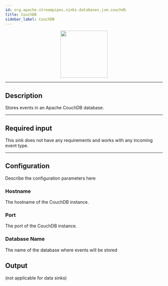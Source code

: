 ```yaml
---
id: org.apache.streampipes.sinks.databases.jvm.couchdb
title: CouchDB
sidebar_label: CouchDB
---
```


<!--
  ~ Licensed to the Apache Software Foundation (ASF) under one or more
  ~ contributor license agreements.  See the NOTICE file distributed with
  ~ this work for additional information regarding copyright ownership.
  ~ The ASF licenses this file to You under the Apache License, Version 2.0
  ~ (the "License"); you may not use this file except in compliance with
  ~ the License.  You may obtain a copy of the License at
  ~
  ~    http://www.apache.org/licenses/LICENSE-2.0
  ~
  ~ Unless required by applicable law or agreed to in writing, software
  ~ distributed under the License is distributed on an "AS IS" BASIS,
  ~ WITHOUT WARRANTIES OR CONDITIONS OF ANY KIND, either express or implied.
  ~ See the License for the specific language governing permissions and
  ~ limitations under the License.
  ~
  -->



<p align="center"> 
    <img src="/docs/img/pipeline-elements/org.apache.streampipes.sinks.databases.jvm.couchdb/icon.png" width="150px;" class="pe-image-documentation"/>
</p>

***

## Description

Stores events in an Apache CouchDB database.

***

## Required input

This sink does not have any requirements and works with any incoming event type.

***

## Configuration

Describe the configuration parameters here

### Hostname

The hostname of the CouchDB instance.

### Port

The port of the CouchDB instance.

### Database Name

The name of the database where events will be stored

## Output

(not applicable for data sinks)
